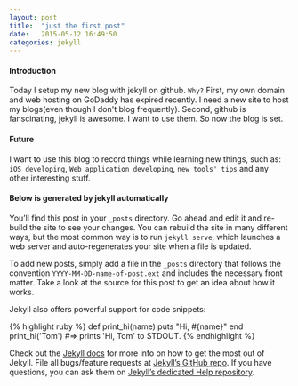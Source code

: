 ```yaml
---
layout: post
title:  "just the first post"
date:   2015-05-12 16:49:50
categories: jekyll
---
```

#### Introduction
Today I setup my new blog with jekyll on github. `Why?` First, my own domain and web hosting on GoDaddy has expired recently. I need a new site to host my blogs(even though I don't blog frequently). Second, github is fanscinating, jekyll is awesome. I want to use them.
So now the blog is set.

#### Future
I want to use this blog to record things while learning new things, such as: `iOS developing`, `Web application developing`, `new tools' tips` and any other interesting stuff.

#### Below is generated by jekyll automatically
You’ll find this post in your `_posts` directory. Go ahead and edit it and re-build the site to see your changes. You can rebuild the site in many different ways, but the most common way is to run `jekyll serve`, which launches a web server and auto-regenerates your site when a file is updated.

To add new posts, simply add a file in the `_posts` directory that follows the convention `YYYY-MM-DD-name-of-post.ext` and includes the necessary front matter. Take a look at the source for this post to get an idea about how it works.

Jekyll also offers powerful support for code snippets:

{% highlight ruby %}
def print_hi(name)
  puts "Hi, #{name}"
end
print_hi('Tom')
#=> prints 'Hi, Tom' to STDOUT.
{% endhighlight %}

Check out the [Jekyll docs][jekyll] for more info on how to get the most out of Jekyll. File all bugs/feature requests at [Jekyll’s GitHub repo][jekyll-gh]. If you have questions, you can ask them on [Jekyll’s dedicated Help repository][jekyll-help].

[jekyll]:      http://jekyllrb.com
[jekyll-gh]:   https://github.com/jekyll/jekyll
[jekyll-help]: https://github.com/jekyll/jekyll-help
